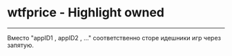 # wtfprice - Highlight owned

***

Вместо "appID1 , appID2 , ..." соответственно сторе идешники игр через запятую.